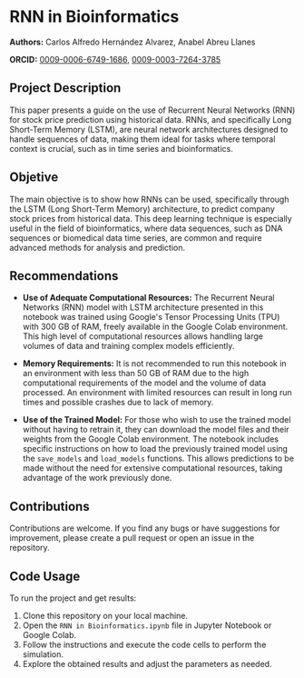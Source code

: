 # RNN in Bioinformatics
**Authors:** Carlos Alfredo Hernández Alvarez, Anabel Abreu Llanes

**ORCID:** [0009-0006-6749-1686](https://orcid.org/0009-0006-6749-1686), [0009-0003-7264-3785](https://orcid.org/0009-0003-7264-3785)

## Project Description
This paper presents a guide on the use of Recurrent Neural Networks (RNN) for stock price prediction using historical data. RNNs, and specifically Long Short-Term Memory (LSTM), are neural network architectures designed to handle sequences of data, making them ideal for tasks where temporal context is crucial, such as in time series and bioinformatics.

## Objetive
The main objective is to show how RNNs can be used, specifically through the LSTM (Long Short-Term Memory) architecture, to predict company stock prices from historical data. This deep learning technique is especially useful in the field of bioinformatics, where data sequences, such as DNA sequences or biomedical data time series, are common and require advanced methods for analysis and prediction.

## Recommendations
- **Use of Adequate Computational Resources:**
The Recurrent Neural Networks (RNN) model with LSTM architecture presented in this notebook was trained using Google's Tensor Processing Units (TPU) with 300 GB of RAM, freely available in the Google Colab environment. This high level of computational resources allows handling large volumes of data and training complex models efficiently.

- **Memory Requirements:**
It is not recommended to run this notebook in an environment with less than 50 GB of RAM due to the high computational requirements of the model and the volume of data processed. An environment with limited resources can result in long run times and possible crashes due to lack of memory.

- **Use of the Trained Model:**
For those who wish to use the trained model without having to retrain it, they can download the model files and their weights from the Google Colab environment. The notebook includes specific instructions on how to load the previously trained model using the `save_models` and `load_models` functions. This allows predictions to be made without the need for extensive computational resources, taking advantage of the work previously done.

## Contributions
Contributions are welcome. If you find any bugs or have suggestions for improvement, please create a pull request or open an issue in the repository.

## Code Usage
To run the project and get results:

1. Clone this repository on your local machine.
2. Open the `RNN in Bioinformatics.ipynb` file in Jupyter Notebook or Google Colab.
3. Follow the instructions and execute the code cells to perform the simulation.
4. Explore the obtained results and adjust the parameters as needed.
